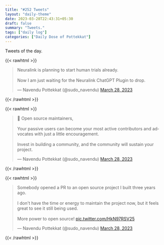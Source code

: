 ```yaml
---
title: "#252 Tweets"
layout: "daily-theme"
date: 2023-03-28T22:43:31+05:30
draft: false
summary: "Tweets."
tags: ["daily log"]
categories: ["Daily Dose of Pottekkat"]
---
```


Tweets of the day.

{{< rawhtml >}}
<blockquote class="twitter-tweet"><p lang="en" dir="ltr">Neuralink is planning to start human trials already.<br><br>Now I am just waiting for the Neuralink ChatGPT Plugin to drop.</p>&mdash; Navendu Pottekkat (@sudo_navendu) <a href="https://twitter.com/sudo_navendu/status/1640661726587748352?ref_src=twsrc%5Etfw">March 28, 2023</a></blockquote> <script async src="https://platform.twitter.com/widgets.js" charset="utf-8"></script>
{{< /rawhtml >}}

{{< rawhtml >}}
<blockquote class="twitter-tweet"><p lang="en" dir="ltr">📣 Open source maintainers,<br><br>Your passive users can become your most active contributors and advocates with just a little encouragement.<br><br>Invest in building a community, and the community will sustain your project.</p>&mdash; Navendu Pottekkat (@sudo_navendu) <a href="https://twitter.com/sudo_navendu/status/1640587508667826178?ref_src=twsrc%5Etfw">March 28, 2023</a></blockquote> <script async src="https://platform.twitter.com/widgets.js" charset="utf-8"></script>
{{< /rawhtml >}}

{{< rawhtml >}}
<blockquote class="twitter-tweet"><p lang="en" dir="ltr">Somebody opened a PR to an open source project I built three years ago.<br><br>I don&#39;t have the time or energy to maintain the project now, but it feels great to see it still being used.<br><br>More power to open source! <a href="https://t.co/HkN97RSV25">pic.twitter.com/HkN97RSV25</a></p>&mdash; Navendu Pottekkat (@sudo_navendu) <a href="https://twitter.com/sudo_navendu/status/1640583999050399752?ref_src=twsrc%5Etfw">March 28, 2023</a></blockquote> <script async src="https://platform.twitter.com/widgets.js" charset="utf-8"></script>
{{< /rawhtml >}}
